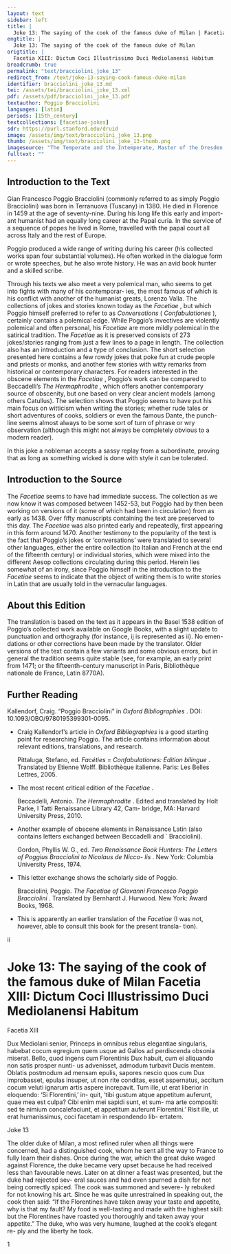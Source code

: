 ```yaml
---
layout: text
sidebar: left
title: |
  Joke 13: The saying of the cook of the famous duke of Milan | Facetia XIII: Dictum Coci Illustrissimo Duci Mediolanensi Habitum
engtitle: |
  Joke 13: The saying of the cook of the famous duke of Milan
origtitle: |
  Facetia XIII: Dictum Coci Illustrissimo Duci Mediolanensi Habitum
breadcrumb: true
permalink: "text/bracciolini_joke_13"
redirect_from: /text/joke-13-saying-cook-famous-duke-milan
identifier: bracciolini_joke_13.md
tei: /assets/tei/bracciolini_joke_13.xml
pdf: /assets/pdf/bracciolini_joke_13.pdf
textauthor: Poggio Bracciolini
languages: [latin]
periods: [15th_century]
textcollections: [facetiae-jokes]
sdr: https://purl.stanford.edu/druid 
image: /assets/img/text/bracciolini_joke_13.png
thumb: /assets/img/text/bracciolini_joke_13-thumb.png
imagesource: "The Temperate and the Intemperate, Master of the Dresden Prayer Book, miniature from Valerius Maximus, The Memorable Deeds and Sayings of the Romans, Bruges, about 1470-80. The J. Paul Getty Museum, Ms. 43, recto"
fulltext: ""
---
```




<h2>Introduction to the Text</h2>
<p>Gian Francesco Poggio Bracciolini (commonly referred to as simply Poggio Bracciolini) was born in Terranuova (Tuscany) in 1380. He died in Florence in 1459 at the age of seventy-nine. During his long life this early and import- ant humanist had an equally long career at the Papal curia. In the service of a sequence of popes he lived in Rome, travelled with the papal court all across Italy and the rest of Europe.</p>

<p>Poggio produced a wide range of writing during his career (his collected works span four substantial volumes). He often worked in the dialogue form or wrote speeches, but he also wrote history. He was an avid book hunter and a skilled scribe.</p>

<p>Through his texts we also meet a very polemical man, who seems to get into fights with many of his contemporar- ies, the most famous of which is his conflict with another of the humanist greats, Lorenzo Valla. The collections of jokes and stories known today as the <i> Facetiae</i> , but which Poggio himself preferred to refer to as <i> Conversations </i> (<i> Confabulationes</i> ), certainly contains a polemical edge. While Poggio’s invectives are violently polemical and often personal, his <i> Facetiae </i> are more mildly polemical in the satirical tradition. The <i> Facetiae </i> as it is preserved consists of 273 jokes/stories ranging from just a few lines to a page in length. The collection also has an introduction and a type of conclusion. The short selection presented here contains a few rowdy jokes that poke fun at crude people and priests or monks, and another few stories with witty remarks from historical or contemporary characters. For readers interested in the obscene elements in the <i> Facetiae</i> , Poggio’s work can be compared to Beccadelli’s <i> The Hermaphrodite</i> , which offers another contemporary source of obscenity, but one based on very clear ancient models (among others Catullus). The selection shows that Poggio seems to have put his main focus on witticism when writing the stories; whether rude tales or short adventures of cooks, soldiers or even the famous Dante, the punch- line seems almost always to be some sort of turn of phrase or wry observation (although this might not always be completely obvious to a modern reader).</p>

<p>In this joke a nobleman accepts a sassy replay from a subordinate, proving that as long as something wicked is done with style it can be tolerated.</p>

<h2>Introduction to the Source</h2>
<p>The <i> Facetiae </i> seems to have had immediate success. The collection as we now know it was composed between 1452-53, but Poggio had by then been working on versions of it (some of which had been in circulation) from as early as 1438. Over fifty manuscripts containing the text are preserved to this day. The <i> Facetiae </i> was also printed early and repeatedly, first appearing in this form around 1470. Another testimony to the popularity of the text is the fact that Poggio’s jokes or ‘conversations’ were translated to several other languages, either the entire collection (to Italian and French at the end of the fifteenth century) or individual stories, which were mixed into the different Aesop collections circulating during this period. Herein lies somewhat of an irony, since Poggio himself in the introduction to the <i> Facetiae </i> seems to indicate that the object of writing them is to write stories in Latin that are usually told in the vernacular languages.</p>

<h2>About this Edition</h2>
<p>The translation is based on the text as it appears in the Basel 1538 edition of Poggio’s collected work available on Google Books, with a slight update to punctuation and orthography (for instance, ij is represented as ii). No emen- dations or other corrections have been made by the translator. Older versions of the text contain a few variants and some obvious errors, but in general the tradition seems quite stable (see, for example, an early print from 1471; or the fifteenth-century manuscript in Paris, Bibliothèque nationale de France, Latin 8770A).</p>

<h2>Further Reading</h2>
<p>Kallendorf, Craig. “Poggio Bracciolini” in <i> Oxford Bibliographies</i> . DOI: 10.1093/OBO/9780195399301-0095.</p>
<ul id="l1">
<li data-list-text="•">
<p>Craig Kallendorf’s article in <em>Oxford Bibliographies</em> is a good starting point for researching Poggio. The article contains information about relevant editions, translations, and research.</p>
<p>Pittaluga, Stefano, ed. <i> Facéties = Confabulationes: Édition bilingue</i> . Translated by Etienne Wolff. Bibliothèque italienne. Paris: Les Belles Lettres, 2005.</p>
</li>
<li data-list-text="•">
<p>The most recent critical edition of the <em>Facetiae</em> .</p>
<p>Beccadelli, Antonio. <i> The Hermaphrodite</i> . Edited and translated by Holt Parke, I Tatti Renaissance Library 42, Cam- bridge, MA: Harvard University Press, 2010.</p>
</li>
<li data-list-text="•">
<p>Another example of obscene elements in Renaissance Latin (also contains letters exchanged between Beccadelli and ` Bracciolini).</p>
<p>Gordon, Phyllis W. G., ed. <i> Two Renaissance Book Hunters: The Letters of Poggius Bracciolini to Nicolaus de Nicco- lis</i> . New York: Columbia University Press, 1974.</p>
</li>
<li data-list-text="•">
<p>This letter exchange shows the scholarly side of Poggio.</p>
<p>Bracciolini, Poggio. <i> The Facetiae of Giovanni Francesco Poggio Bracciolini</i> . Translated by Bernhardt J. Hurwood. New York: Award Books, 1968.</p>
</li>
<li data-list-text="•">
<p>This is apparently an earlier translation of the <em>Facetiae</em> (I was not, however, able to consult this book for the present transla- tion).</p>
</li>
</ul>

<p>ii</p>
<h1>Joke 13: The saying of the cook of the famous duke of Milan Facetia XIII: Dictum Coci Illustrissimo Duci Mediolanensi Habitum</h1>

<p>Facetia XIII</p>

<p>Dux Mediolani senior, Princeps in omnibus rebus elegantiae singularis, habebat cocum egregium quem usque ad Gallos ad perdiscenda obsonia miserat. Bello, quod ingens cum Florentinis Dux habuit, cum ei aliquando non satis prosper nunti- us advenisset, admodum turbavit Ducis mentem. Oblatis postmodum ad mensam epulis, sapores nescio quos cum Dux improbasset, epulas insuper, ut non rite conditas, esset aspernatus, accitum cocum veluti ignarum artis aspere increpavit. Tum ille, ut erat liberior in eloquendo: ‘Si Florentini,’ in- quit, ‘tibi gustum atque appetitum auferunt, quae mea est culpa? Cibi enim mei sapidi sunt, et sum- ma arte compositi: sed te nimium concalefaciunt, et appetitum auferunt Florentini.’ Risit ille, ut erat humanissimus, coci facetam in respondendo lib- ertatem.</p>
<p>Joke 13</p>

<p>The older duke of Milan, a most refined ruler when all things were concerned, had a distinguished cook, whom he sent all the way to France to fully learn their dishes. Once during the war, which the great duke waged against Florence, the duke became very upset because he had received less than favourable news. Later on at dinner a feast was presented, but the duke had rejected sev- eral sauces and had even spurned a dish for not being correctly spiced. The cook was summoned and severe- ly rebuked for not knowing his art. Since he was quite unrestrained in speaking out, the cook then said: “If the Florentines have taken away your taste and appetite, why is that my fault? My food is well-tasting and made with the highest skill: but the Florentines have roasted you thoroughly and taken away your appetite.” The duke, who was very humane, laughed at the cook’s elegant re- ply and the liberty he took.</p>

<p>1</p>
